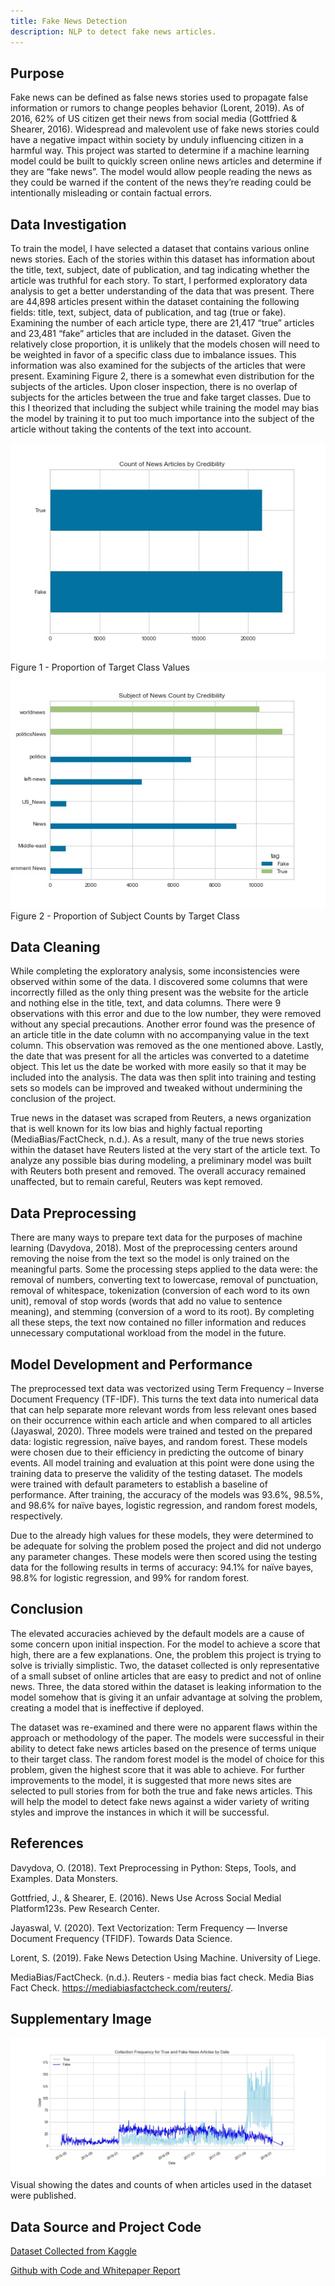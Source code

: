 ```yaml
---
title: Fake News Detection
description: NLP to detect fake news articles.
---
```


## Purpose
Fake news can be defined as false news stories used to propagate false information or rumors to change peoples behavior (Lorent, 2019). As of 2016, 62% of US citizen get their news from social media (Gottfried & Shearer, 2016). Widespread and malevolent use of fake news stories could have a negative impact within society by unduly influencing citizen in a harmful way. This project was started to determine if a machine learning model could be built to quickly screen online news articles and determine if they are “fake news”. The model would allow people reading the news as they could be warned if the content of the news they’re reading could be intentionally misleading or contain factual errors. 

## Data Investigation
To train the model, I have selected a dataset that contains various online news stories. Each of the stories within this dataset has information about the title, text, subject, date of publication, and tag indicating whether the article was truthful for each story. To start, I performed exploratory data analysis to get a better understanding of the data that was present. There are 44,898 articles present within the dataset containing the following fields: title, text, subject, data of publication, and tag (true or fake). Examining the number of each article type, there are 21,417 “true” articles and 23,481 “fake” articles that are included in the dataset. Given the relatively close proportion, it is unlikely that the models chosen will need to be weighted in favor of a specific class due to imbalance issues. This information was also examined for the subjects of the articles that were present. Examining Figure 2, there is a somewhat even distribution for the subjects of the articles. Upon closer inspection, there is no overlap of subjects for the articles between the true and fake target classes. Due to this I theorized that including the subject while training the model may bias the model by training it to put too much importance into the subject of the article without taking the contents of the text into account.  

![Count by Credibility](../images/Count_by_Credibility.jpg)   Figure 1 - Proportion of Target Class Values
![Subject by Credibility](../images/Subject_by_Credibility.jpg) Figure 2 - Proportion of Subject Counts by Target Class

## Data Cleaning
While completing the exploratory analysis, some inconsistencies were observed within some of the data. I discovered some columns that were incorrectly filled as the only thing present was the website for the article and nothing else in the title, text, and data columns. There were 9 observations with this error and due to the low number, they were removed without any special precautions. Another error found was the presence of an article title in the date column with no accompanying value in the text column. This observation was removed as the one mentioned above. Lastly, the date that was present for all the articles was converted to a datetime object. This let us the date be worked with more easily so that it may be included into the analysis. The data was then split into training and testing sets so models can be improved and tweaked without undermining the conclusion of the project.
  
True news in the dataset was scraped from Reuters, a news organization that is well known for its low bias and highly factual reporting (MediaBias/FactCheck, n.d.). As a result, many of the true news stories within the dataset have Reuters listed at the very start of the article text. To analyze any possible bias during modeling, a preliminary model was built with Reuters both present and removed. The overall accuracy remained unaffected, but to remain careful, Reuters was kept removed.


## Data Preprocessing
  There are many ways to prepare text data for the purposes of machine learning (Davydova, 2018).  Most of the preprocessing centers around removing the noise from the text so the model is only trained on the meaningful parts. Some the processing steps applied to the data were: the removal of numbers, converting text to lowercase, removal of punctuation, removal of whitespace, tokenization (conversion of each word to its own unit), removal of stop words (words that add no value to sentence meaning), and stemming (conversion of a word to its root). By completing all these steps, the text now contained no filler information and reduces unnecessary computational workload from the model in the future.

## Model Development and Performance
  The preprocessed text data was vectorized using Term Frequency – Inverse Document Frequency (TF-IDF). This turns the text data into numerical data that can help separate more relevant words from less relevant ones based on their occurrence within each article and when compared to all articles (Jayaswal, 2020). Three models were trained and tested on the prepared data: logistic regression, naïve bayes, and random forest. These models were chosen due to their efficiency in predicting the outcome of binary events. All model training and evaluation at this point were done using the training data to preserve the validity of the testing dataset. The models were trained with default parameters to establish a baseline of performance. After training, the accuracy of the models was 93.6%, 98.5%, and 98.6% for naïve bayes, logistic regression, and random forest models, respectively. 
  
Due to the already high values for these models, they were determined to be adequate for solving the problem posed the project and did not undergo any parameter changes. These models were then scored using the testing data for the following results in terms of accuracy: 94.1% for naïve bayes, 98.8% for logistic regression, and 99% for random forest.  


## Conclusion
  The elevated accuracies achieved by the default models are a cause of some concern upon initial inspection. For the model to achieve a score that high, there are a few explanations. One, the problem this project is trying to solve is trivially simplistic. Two, the dataset collected is only representative of a small subset of online articles that are easy to predict and not of online news. Three, the data stored within the dataset is leaking information to the model somehow that is giving it an unfair advantage at solving the problem, creating a model that is ineffective if deployed.
  
The dataset was re-examined and there were no apparent flaws within the approach or methodology of the paper. The models were successful in their ability to detect fake news articles based on the presence of terms unique to their target class. The random forest model is the model of choice for this problem, given the highest score that it was able to achieve. For further improvements to the model, it is suggested that more news sites are selected to pull stories from for both the true and fake news articles. This will help the model to detect fake news against a wider variety of writing styles and improve the instances in which it will be successful.  

## References
Davydova, O. (2018). Text Preprocessing in Python: Steps, Tools, and Examples. Data Monsters.

Gottfried, J., & Shearer, E. (2016). News Use Across Social Medial Platform123s. Pew Research Center.

Jayaswal, V. (2020). Text Vectorization: Term Frequency — Inverse Document Frequency (TFIDF). Towards Data Science.

Lorent, S. (2019). Fake News Detection Using Machine. University of Liege.

MediaBias/FactCheck. (n.d.). Reuters - media bias fact check. Media Bias Fact Check. https://mediabiasfactcheck.com/reuters/.

## Supplementary Image
![Collection Frequency](../images/Collection_Frequency.jpg)
Visual showing the dates and counts of when articles used in the dataset were published.

## Data Source and Project Code
[Dataset Collected from Kaggle](https://www.kaggle.com/clmentbisaillon/fake-and-real-news-dataset)

[Github with Code and Whitepaper Report](https://github.com/tripleee19/FakeNewsDetection)
